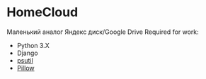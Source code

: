 # HomeCloud
Маленький аналог Яндекс диск/Google Drive
Required for work:
- Python 3.X
- Django
- <a href=https://pypi.org/project/psutil/>psutil</a>
- <a href=https://pypi.org/project/Pillow/>Pillow</a>
